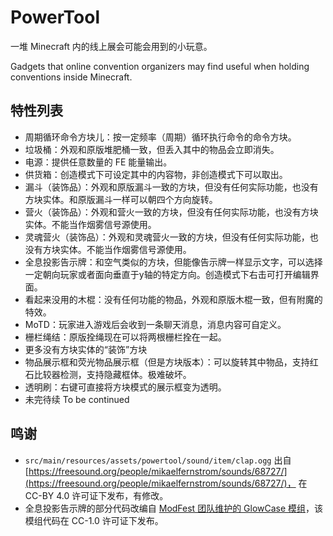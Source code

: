 # PowerTool

一堆 Minecraft 内的线上展会可能会用到的小玩意。

Gadgets that online convention organizers may find useful when holding conventions inside Minecraft.

## 特性列表

  - 周期循环命令方块儿：按一定频率（周期）循环执行命令的命令方块。
  - 垃圾桶：外观和原版堆肥桶一致，但丢入其中的物品会立即消失。
  - 电源：提供任意数量的 FE 能量输出。
  - 供货箱：创造模式下可设定其中的内容物，非创造模式下可以取出。
  - 漏斗（装饰品）：外观和原版漏斗一致的方块，但没有任何实际功能，也没有方块实体。和原版漏斗一样可以朝四个方向旋转。
  - 营火（装饰品）：外观和营火一致的方块，但没有任何实际功能，也没有方块实体。不能当作烟雾信号源使用。
  - 灵魂营火（装饰品）：外观和灵魂营火一致的方块，但没有任何实际功能，也没有方块实体。不能当作烟雾信号源使用。
  - 全息投影告示牌：和空气类似的方块，但能像告示牌一样显示文字，可以选择一定朝向玩家或者面向垂直于y轴的特定方向。创造模式下右击可打开编辑界面。
  - 看起来没用的木棍：没有任何功能的物品，外观和原版木棍一致，但有附魔的特效。
  - MoTD：玩家进入游戏后会收到一条聊天消息，消息内容可自定义。
  - 栅栏绳结：原版拴绳现在可以将两根栅栏拴在一起。
  - 更多没有方块实体的“装饰”方块
  - 物品展示框和荧光物品展示框（但是方块版本）：可以旋转其中物品，支持红石比较器检测，支持隐藏框体。极难破坏。
  - 透明刷：右键可直接将方块模式的展示框变为透明。
  - 未完待续 To be continued

## 鸣谢

  - `src/main/resources/assets/powertool/sound/item/clap.ogg`
    出自 [https://freesound.org/people/mikaelfernstrom/sounds/68727/](https://freesound.org/people/mikaelfernstrom/sounds/68727/)，
    在 CC-BY 4.0 许可证下发布，有修改。
  - 全息投影告示牌的部分代码改编自 [ModFest 团队维护的 GlowCase 模组](https://github.com/ModFest/glowcase)，该模组代码在 CC-1.0 许可证下发布。
